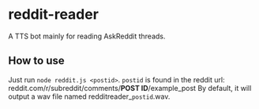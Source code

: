 # reddit-reader
A TTS bot mainly for reading AskReddit threads.
## How to use
Just run `node reddit.js <postid>`.
`postid` is found in the reddit url: reddit.com/r/subreddit/comments/**POST ID**/example_post
By default, it will output a wav file named redditreader_`postid`.wav.

